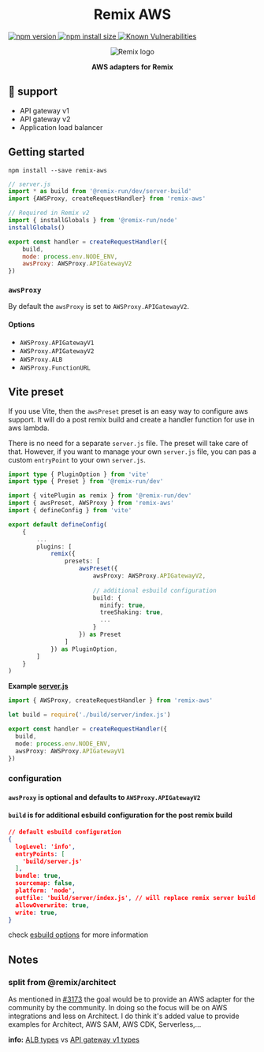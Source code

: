 <div align="center">
  <h1>Remix AWS</h1>
  <p align="left">
    <a href="https://www.npmjs.com/package/remix-aws?activeTab=versions">
      <img src="https://badge.fury.io/js/remix-aws.svg" alt="npm version" style="max-width:100%;">
    </a>
    <a href="https://packagephobia.com/result?p=remix-aws">
      <img src="https://packagephobia.com/badge?p=remix-aws" alt="npm install size" style="max-width:100%;">
    </a>
    <a href="https://snyk.io/test/github/wingleung/remix-aws">
      <img src="https://snyk.io/test/github/wingleung/remix-aws/badge.svg" alt="Known Vulnerabilities" data-canonical-src="https://snyk.io/test/github/wingleung/remix-aws" style="max-width:100%;">
    </a>
  </p>
  <img alt="Remix logo" src="https://raw.githubusercontent.com/wingleung/remix-aws/main/docs/img/remix-logo.png"/>
  <p><strong>AWS adapters for Remix</strong></p>
</div>

## 🚀 support

- API gateway v1
- API gateway v2
- Application load balancer

## Getting started

```shell
npm install --save remix-aws
```

```javascript
// server.js
import * as build from '@remix-run/dev/server-build'
import {AWSProxy, createRequestHandler} from 'remix-aws'

// Required in Remix v2
import { installGlobals } from '@remix-run/node'
installGlobals()

export const handler = createRequestHandler({
    build,
    mode: process.env.NODE_ENV,
    awsProxy: AWSProxy.APIGatewayV2
})
```

### `awsProxy`

By default the `awsProxy` is set to `AWSProxy.APIGatewayV2`.

#### Options

- `AWSProxy.APIGatewayV1`
- `AWSProxy.APIGatewayV2`
- `AWSProxy.ALB`
- `AWSProxy.FunctionURL`

## Vite preset

If you use Vite, then the `awsPreset` preset is an easy way to configure aws support.
It will do a post remix build and create a handler function for use in aws lambda.

There is no need for a separate `server.js` file. The preset will take care of that.
However, if you want to manage your own `server.js` file, you can pas a custom `entryPoint` to your own `server.js`.

```typescript
import type { PluginOption } from 'vite'
import type { Preset } from '@remix-run/dev'

import { vitePlugin as remix } from '@remix-run/dev'
import { awsPreset, AWSProxy } from 'remix-aws'
import { defineConfig } from 'vite'

export default defineConfig(
    {
        ...
        plugins: [
            remix({
                presets: [
                    awsPreset({
                        awsProxy: AWSProxy.APIGatewayV2,
                        
                        // additional esbuild configuration
                        build: {
                          minify: true,
                          treeShaking: true,
                          ...
                        }
                    }) as Preset
                ]
            }) as PluginOption,
        ]
    }
)
```

**Example [server.js](./templates/server.js)**

```typescript
import { AWSProxy, createRequestHandler } from 'remix-aws'

let build = require('./build/server/index.js')

export const handler = createRequestHandler({
  build,
  mode: process.env.NODE_ENV,
  awsProxy: AWSProxy.APIGatewayV1
})
```


### configuration

#### `awsProxy` is optional and defaults to `AWSProxy.APIGatewayV2`

#### `build` is for additional esbuild configuration for the post remix build

```json
// default esbuild configuration
{
  logLevel: 'info',
  entryPoints: [
    'build/server.js'
  ],
  bundle: true,
  sourcemap: false,
  platform: 'node',
  outfile: 'build/server/index.js', // will replace remix server build file
  allowOverwrite: true,
  write: true,
}
```
check [esbuild options](https://esbuild.github.io/api/#build-options) for more information

## Notes

### split from @remix/architect

As mentioned in [#3173](https://github.com/remix-run/remix/pull/3173) the goal would be to provide an AWS adapter for
the community by the community.
In doing so the focus will be on AWS integrations and less on Architect. I do think it's added value to provide examples
for Architect, AWS SAM, AWS CDK, Serverless,...

**info:** [ALB types](https://github.com/DefinitelyTyped/DefinitelyTyped/blob/master/types/aws-lambda/trigger/alb.d.ts#L29-L48)
vs [API gateway v1 types](https://github.com/DefinitelyTyped/DefinitelyTyped/blob/master/types/aws-lambda/trigger/api-gateway-proxy.d.ts#L116-L145)
